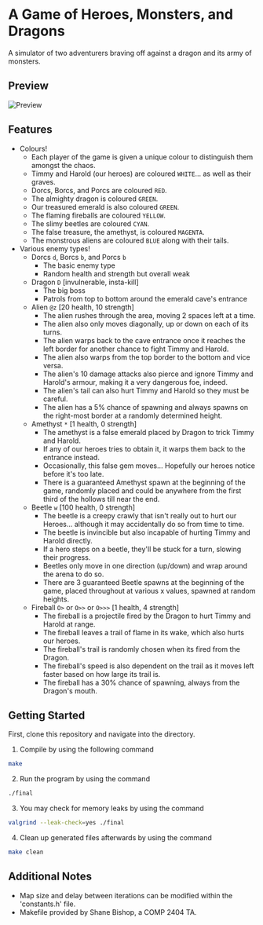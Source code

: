 # A Game of Heroes, Monsters, and Dragons

A simulator of two adventurers braving off against a dragon and its army of monsters.

## Preview

![Preview](https://i.imgur.com/zkGKZOf.gif)

## Features

- Colours!
  - Each player of the game is given a unique colour to distinguish them amongst the chaos.
  - Timmy and Harold (our heroes) are coloured `WHITE`... as well as their graves.
  - Dorcs, Borcs, and Porcs are coloured `RED`.
  - The almighty dragon is coloured `GREEN`.
  - Our treasured emerald is also coloured `GREEN`.
  - The flaming fireballs are coloured `YELLOW`.
  - The slimy beetles are coloured `CYAN`.
  - The false treasure, the amethyst, is coloured `MAGENTA`.
  - The monstrous aliens are coloured `BLUE` along with their tails.
- Various enemy types!
  - Dorcs `d`, Borcs `b`, and Porcs `b`
    - The basic enemy type
    - Random health and strength but overall weak
  - Dragon `D` [invulnerable, insta-kill]
    - The big boss
    - Patrols from top to bottom around the emerald cave's entrance
  - Alien `@z` [20 health, 10 strength]
    - The alien rushes through the area, moving 2 spaces left at a time.
    - The alien also only moves diagonally, up or down on each of its turns.
    - The alien warps back to the cave entrance once it reaches the left border for
      another chance to fight Timmy and Harold.
    - The alien also warps from the top border to the bottom and vice versa.
    - The alien's 10 damage attacks also pierce and ignore Timmy and Harold's armour,
      making it a very dangerous foe, indeed.
    - The alien's tail can also hurt Timmy and Harold so they must be careful.
    - The alien has a 5% chance of spawning and always spawns on the right-most border at a randomly determined height.
  - Amethyst `*` [1 health, 0 strength]
    - The amethyst is a false emerald placed by Dragon to trick Timmy and Harold.
    - If any of our heroes tries to obtain it, it warps them back to the entrance instead.
    - Occasionally, this false gem moves... Hopefully our heroes notice before it's too late.
    - There is a guaranteed Amethyst spawn at the beginning of the game, randomly placed
      and could be anywhere from the first third of the hollows till near the end.
  - Beetle `w` [100 health, 0 strength]
    - The beetle is a creepy crawly that isn't really out to hurt our Heroes...
      although it may accidentally do so from time to time.
    - The beetle is invincible but also incapable of hurting Timmy and Harold directly.
    - If a hero steps on a beetle, they'll be stuck for a turn, slowing their progress.
    - Beetles only move in one direction (up/down) and wrap around the arena to do so.
    - There are 3 guaranteed Beetle spawns at the beginning of the game, placed throughout
      at various x values, spawned at random heights.
  - Fireball `O>` or `O>>` or `O>>>` [1 health, 4 strength]
    - The fireball is a projectile fired by the Dragon to hurt Timmy and Harold at range.
    - The fireball leaves a trail of flame in its wake, which also hurts our heroes.
    - The fireball's trail is randomly chosen when its fired from the Dragon.
    - The fireball's speed is also dependent on the trail as it moves left faster based
      on how large its trail is.
    - The fireball has a 30% chance of spawning, always from the Dragon's mouth.

## Getting Started

First, clone this repository and navigate into the directory.

1. Compile by using the following command

```bash
make
```

2. Run the program by using the command

```bash
./final
```

3. You may check for memory leaks by using the command

  ```bash
  valgrind --leak-check=yes ./final
  ```

4. Clean up generated files afterwards by using the command

```bash
make clean
```

## Additional Notes

- Map size and delay between iterations can be modified within the 'constants.h' file.
- Makefile provided by Shane Bishop, a COMP 2404 TA.
